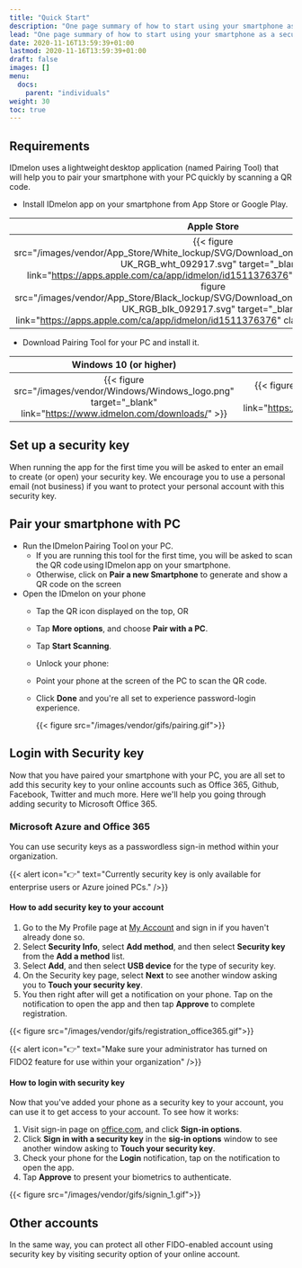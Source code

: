 ```yaml
---
title: "Quick Start"
description: "One page summary of how to start using your smartphone as a security key."
lead: "One page summary of how to start using your smartphone as a security key."
date: 2020-11-16T13:59:39+01:00
lastmod: 2020-11-16T13:59:39+01:00
draft: false
images: []
menu:
  docs:
    parent: "individuals"
weight: 30
toc: true
---
```


## Requirements

IDmelon uses a lightweight desktop application (named Pairing Tool) that will help you to pair your smartphone with your PC quickly by scanning a QR code.

- Install IDmelon app on your smartphone from App Store or Google Play.

Apple Store             |  Google Play
:-------------------------:|:-------------------------:
{{< figure src="/images/vendor/App_Store/White_lockup/SVG/Download_on_the_App_Store_Badge_US-UK_RGB_wht_092917.svg" target="_blank" link="https://apps.apple.com/ca/app/idmelon/id1511376376" class="logo-light">}}{{< figure src="/images/vendor/App_Store/Black_lockup/SVG/Download_on_the_App_Store_Badge_US-UK_RGB_blk_092917.svg" target="_blank" link="https://apps.apple.com/ca/app/idmelon/id1511376376" class="logo-dark d-none">}}|{{< figure src="/images/vendor/Google_Play/google-play-badge.svg" target="_blank" link="https://play.google.com/store/apps/details?id=com.vancosys.authenticator.business&hl=en_CA&gl=US">}}

- Download Pairing Tool for your PC and install it.

Windows 10 (or higher)             |  Mac OS
:-------------------------:|:-------------------------:
{{< figure src="/images/vendor/Windows/Windows_logo.png" target="_blank" link="https://www.idmelon.com/downloads/" >}}|{{< figure src="/images/vendor/Mac/mac-os.png" target="_blank" link="https://www.idmelon.com/downloads/">}}

## Set up a security key

When running the app for the first time you will be asked to enter an email to create (or open) your security key. We encourage you to use a personal email (not business) if you want to protect your personal account with this security key.

## Pair your smartphone with PC

- Run the IDmelon Pairing Tool on your PC.
  - If you are running this tool for the first time, you will be asked to scan the QR code using IDmelon app on your smartphone.
  - Otherwise, click on **Pair a new Smartphone** to generate and show a QR code on the screen
- Open the IDmelon on your phone
  - Tap the QR icon displayed on the top, OR
  - Tap **More options**, and choose **Pair with a PC**.
  - Tap **Start Scanning**.
  - Unlock your phone:
  - Point your phone at the screen of the PC to scan the QR code.
  - Click **Done** and you're all set to experience password-login experience.

      {{< figure src="/images/vendor/gifs/pairing.gif">}}

## Login with Security key

Now that you have paired your smartphone with your PC, you are all set to add this security key to your online accounts such as Office 365, Github, Facebook, Twitter and much more.
Here we'll help you going through adding security to Microsoft Office 365.

### Microsoft Azure and Office 365

You can use security keys as a passwordless sign-in method within your organization.

{{< alert icon="👉" text="Currently security key is only available for enterprise users or Azure joined PCs." />}}

#### How to add security key to your account

1. Go to the My Profile page at [My Account](https://myaccount.microsoft.com/s) and sign in if you haven't already done so.
2. Select **Security Info**, select **Add method**, and then select **Security key** from the **Add a method** list.
3. Select **Add**, and then select **USB device** for the type of security key.
4. On the Security key page, select **Next** to see another window asking you to **Touch your security key**.
5. You then right after will get a notification on your phone. Tap on the notification to open the app and then tap **Approve** to complete registration.

  {{< figure src="/images/vendor/gifs/registration_office365.gif">}}

{{< alert icon="👉" text="Make sure your administrator has turned on FIDO2 feature for use within your organization" />}}

#### How to login with security key

Now that you've added your phone as a security key to your account, you can use it to get access to your account.
To see how it works:

1. Visit sign-in page on [office.com](http://office.com), and click **Sign-in options**.
2. Click **Sign in with a security key** in the **sig-in options** window to see another window asking to **Touch your security key**.
3. Check your phone for the **Login** notification, tap on the notification to open the app.
4. Tap **Approve** to present your biometrics to authenticate.

  {{< figure src="/images/vendor/gifs/signin_1.gif">}}

## Other accounts

In the same way, you can protect all other FIDO-enabled account using security key by visiting security option of your online account.
